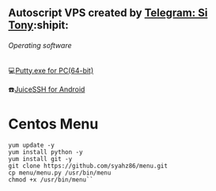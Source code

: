  ## Autoscript VPS created by [Telegram: Si Tony](https://t.me/simuncaibetollah):shipit:
 
###### Operating software
:computer:[Putty.exe for PC(64-bit)](https://the.earth.li/~sgtatham/putty/latest/w64/putty.exe)

:phone:[JuiceSSH for Android](https://play.google.com/store/apps/details?id=com.sonelli.juicessh&hl=en)

# Centos Menu
```
yum update -y
yum install python -y
yum install git -y
git clone https://github.com/syahz86/menu.git
cp menu/menu.py /usr/bin/menu
chmod +x /usr/bin/menu``
```
